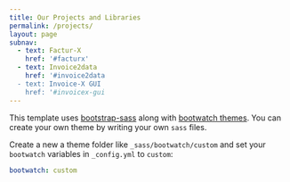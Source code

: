 ```yaml
---
title: Our Projects and Libraries
permalink: /projects/
layout: page
subnav:
  - text: Factur-X
    href: '#facturx'
  - text: Invoice2data
    href: '#invoice2data
  - text: Invoice-X GUI
    href: '#invoicex-gui
---
```


This template uses [bootstrap-sass](https://github.com/twbs/bootstrap-sass) along with [bootwatch themes](https://bootswatch.com/).
You can create your own theme by writing your own `sass` files.

Create a new a theme folder like `_sass/bootwatch/custom` and set your `bootwatch` variables in `_config.yml` to `custom`:

```yaml
bootwatch: custom
```
